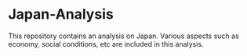 # Japan-Analysis
This repository contains an analysis on Japan. Various aspects such as economy, social conditions, etc are included in this analysis.
